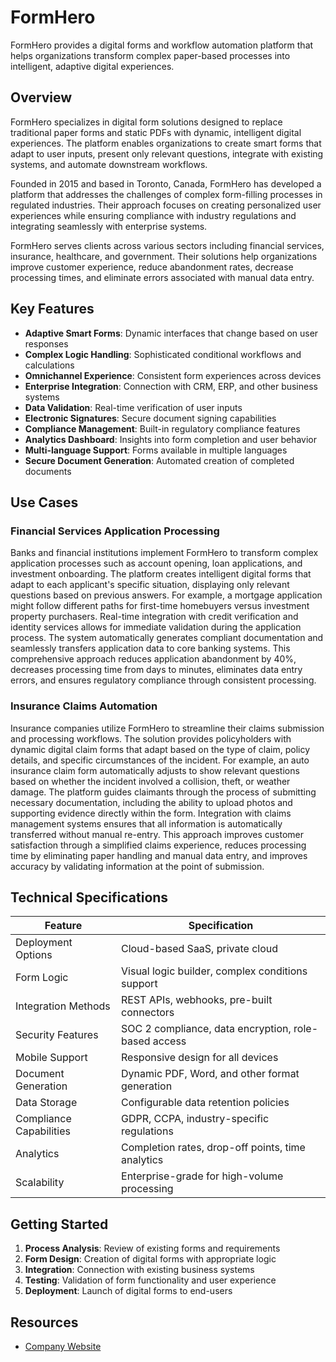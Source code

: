# FormHero

FormHero provides a digital forms and workflow automation platform that helps organizations transform complex paper-based processes into intelligent, adaptive digital experiences.

## Overview

FormHero specializes in digital form solutions designed to replace traditional paper forms and static PDFs with dynamic, intelligent digital experiences. The platform enables organizations to create smart forms that adapt to user inputs, present only relevant questions, integrate with existing systems, and automate downstream workflows.

Founded in 2015 and based in Toronto, Canada, FormHero has developed a platform that addresses the challenges of complex form-filling processes in regulated industries. Their approach focuses on creating personalized user experiences while ensuring compliance with industry regulations and integrating seamlessly with enterprise systems.

FormHero serves clients across various sectors including financial services, insurance, healthcare, and government. Their solutions help organizations improve customer experience, reduce abandonment rates, decrease processing times, and eliminate errors associated with manual data entry.

## Key Features

- **Adaptive Smart Forms**: Dynamic interfaces that change based on user responses
- **Complex Logic Handling**: Sophisticated conditional workflows and calculations
- **Omnichannel Experience**: Consistent form experiences across devices
- **Enterprise Integration**: Connection with CRM, ERP, and other business systems
- **Data Validation**: Real-time verification of user inputs
- **Electronic Signatures**: Secure document signing capabilities
- **Compliance Management**: Built-in regulatory compliance features
- **Analytics Dashboard**: Insights into form completion and user behavior
- **Multi-language Support**: Forms available in multiple languages
- **Secure Document Generation**: Automated creation of completed documents

## Use Cases

### Financial Services Application Processing

Banks and financial institutions implement FormHero to transform complex application processes such as account opening, loan applications, and investment onboarding. The platform creates intelligent digital forms that adapt to each applicant's specific situation, displaying only relevant questions based on previous answers. For example, a mortgage application might follow different paths for first-time homebuyers versus investment property purchasers. Real-time integration with credit verification and identity services allows for immediate validation during the application process. The system automatically generates compliant documentation and seamlessly transfers application data to core banking systems. This comprehensive approach reduces application abandonment by 40%, decreases processing time from days to minutes, eliminates data entry errors, and ensures regulatory compliance through consistent processing.

### Insurance Claims Automation

Insurance companies utilize FormHero to streamline their claims submission and processing workflows. The solution provides policyholders with dynamic digital claim forms that adapt based on the type of claim, policy details, and specific circumstances of the incident. For example, an auto insurance claim form automatically adjusts to show relevant questions based on whether the incident involved a collision, theft, or weather damage. The platform guides claimants through the process of submitting necessary documentation, including the ability to upload photos and supporting evidence directly within the form. Integration with claims management systems ensures that all information is automatically transferred without manual re-entry. This approach improves customer satisfaction through a simplified claims experience, reduces processing time by eliminating paper handling and manual data entry, and improves accuracy by validating information at the point of submission.

## Technical Specifications

| Feature | Specification |
|---------|---------------|
| Deployment Options | Cloud-based SaaS, private cloud |
| Form Logic | Visual logic builder, complex conditions support |
| Integration Methods | REST APIs, webhooks, pre-built connectors |
| Security Features | SOC 2 compliance, data encryption, role-based access |
| Mobile Support | Responsive design for all devices |
| Document Generation | Dynamic PDF, Word, and other format generation |
| Data Storage | Configurable data retention policies |
| Compliance Capabilities | GDPR, CCPA, industry-specific regulations |
| Analytics | Completion rates, drop-off points, time analytics |
| Scalability | Enterprise-grade for high-volume processing |

## Getting Started

1. **Process Analysis**: Review of existing forms and requirements
2. **Form Design**: Creation of digital forms with appropriate logic
3. **Integration**: Connection with existing business systems
4. **Testing**: Validation of form functionality and user experience
5. **Deployment**: Launch of digital forms to end-users

## Resources

- [Company Website](https://formhero.com/)
